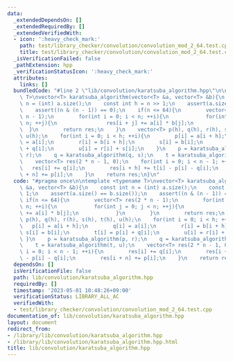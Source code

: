 ```yaml
---
data:
  _extendedDependsOn: []
  _extendedRequiredBy: []
  _extendedVerifiedWith:
  - icon: ':heavy_check_mark:'
    path: test/library_checker/convolution/convolution_mod_2_64.test.cpp
    title: test/library_checker/convolution/convolution_mod_2_64.test.cpp
  _isVerificationFailed: false
  _pathExtension: hpp
  _verificationStatusIcon: ':heavy_check_mark:'
  attributes:
    links: []
  bundledCode: "#line 2 \"lib/convolution/karatsuba_algorithm.hpp\"\n\ntemplate <typename\
    \ T>\nvector<T> karatsuba_algorithm(vector<T> &a, vector<T> &b){\n    const int\
    \ n = (int) a.size();\n    const int h = n >> 1;\n    assert(a.size() == b.size());\n\
    \    assert((n & (n - 1)) == 0);\n    if(n <= 64){\n        vector<T> res(2 *\
    \ n - 1);\n        for(int i = 0; i < n; ++i){\n            for(int j = 0; j <\
    \ n; ++j){\n                res[i + j] += a[i] * b[j];\n            }\n      \
    \  }\n        return res;\n    }\n    vector<T> p(h), q(h), r(h), s(h), t(h),\
    \ u(h);\n    for(int i = 0; i < h; ++i){\n        p[i] = a[i + h];\n        q[i]\
    \ = a[i];\n        r[i] = b[i + h];\n        s[i] = b[i];\n        t[i] = p[i]\
    \ + q[i];\n        u[i] = r[i] + s[i];\n    }\n    p = karatsuba_algorithm(p,\
    \ r);\n    q = karatsuba_algorithm(q, s);\n    t = karatsuba_algorithm(t, u);\n\
    \    vector<T> res(2 * n - 1, 0);\n    for(int i = 0; i < n - 1; ++i){\n     \
    \   res[i] += q[i];\n        res[i + h] += t[i] - p[i] - q[i];\n        res[i\
    \ + n] += p[i];\n    }\n    return res;\n}\n"
  code: "#pragma once\n\ntemplate <typename T>\nvector<T> karatsuba_algorithm(vector<T>\
    \ &a, vector<T> &b){\n    const int n = (int) a.size();\n    const int h = n >>\
    \ 1;\n    assert(a.size() == b.size());\n    assert((n & (n - 1)) == 0);\n   \
    \ if(n <= 64){\n        vector<T> res(2 * n - 1);\n        for(int i = 0; i <\
    \ n; ++i){\n            for(int j = 0; j < n; ++j){\n                res[i + j]\
    \ += a[i] * b[j];\n            }\n        }\n        return res;\n    }\n    vector<T>\
    \ p(h), q(h), r(h), s(h), t(h), u(h);\n    for(int i = 0; i < h; ++i){\n     \
    \   p[i] = a[i + h];\n        q[i] = a[i];\n        r[i] = b[i + h];\n       \
    \ s[i] = b[i];\n        t[i] = p[i] + q[i];\n        u[i] = r[i] + s[i];\n   \
    \ }\n    p = karatsuba_algorithm(p, r);\n    q = karatsuba_algorithm(q, s);\n\
    \    t = karatsuba_algorithm(t, u);\n    vector<T> res(2 * n - 1, 0);\n    for(int\
    \ i = 0; i < n - 1; ++i){\n        res[i] += q[i];\n        res[i + h] += t[i]\
    \ - p[i] - q[i];\n        res[i + n] += p[i];\n    }\n    return res;\n}"
  dependsOn: []
  isVerificationFile: false
  path: lib/convolution/karatsuba_algorithm.hpp
  requiredBy: []
  timestamp: '2023-05-01 10:48:26+09:00'
  verificationStatus: LIBRARY_ALL_AC
  verifiedWith:
  - test/library_checker/convolution/convolution_mod_2_64.test.cpp
documentation_of: lib/convolution/karatsuba_algorithm.hpp
layout: document
redirect_from:
- /library/lib/convolution/karatsuba_algorithm.hpp
- /library/lib/convolution/karatsuba_algorithm.hpp.html
title: lib/convolution/karatsuba_algorithm.hpp
---
```

